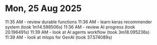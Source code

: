 # Mon, 25 Aug 2025

11:35 AM - review durable functions
11:36 AM - learn keras recommender system (took 1m14.598506s)
11:36 AM - review AI progress (took 20.196491s)
11:39 AM - look at AI agents workflow (took 3m18.095236s)
11:39 AM - look at mlops for GenAI (took 37.574089s)
